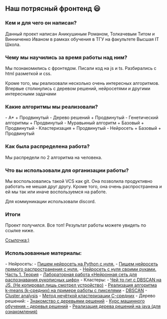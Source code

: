 <h2>Наш потрясный фронтенд 😃</h2>

<h3>Кем и для чего он написан? </h3>
<p>Данный проект написан Аникушиным Романом, Толкачевым Титом и Винниченко Иваном в рамках обучения в ТГУ на факультете Высшая IT Школа.</p>

<h3>Чему мы научились за время работы над ним? </h3>
<p>Мы познакомились с фронтедом. Писали код на js и ts. Разбирались с html разметкой и css.</p>
<p>Кроме того, мы реализовали несколько очень интересных алгоритмов. Впервые столкнулись с деревом решений, нейросетями и другими интересными задачами</p>

<h3>Какие алгоритмы мы реализовали?</h3>
- A* 
  + Продвинутый
- Дерево решений
  + Продвинутый
- Генетический алгоритмы
  + Продвинутый
- Муравьиный алгоритм 
  + Базовый
  + Продвинутый
- Кластеризация 
  + Продвинутый
- Нейросеть 
  + Базовый
  + Продвинутый

<h3>Как была распределена работа?</h3>
<p>Мы распредели по 2 алгоритма на человека.</p>

<h3>Что вы использовали для организации работы?</h3>
<p>Мы воспользовались такой VCS как git. Она позволила продуктивно работать не мешая друг другу. Кроме того, она очень распространена и ей мы так или иначе воспользуемся на работе. </p>
<p>Для коммуникации использовали discord.</p>

<h3>Итоги</h3>
<p>Проект получился. Все топ! Результат работы можете увидеть по ссылке ниже.</p>
<a href="https://vinnichenko-ivan.github.io/Module6/"> Ссылочка:)</a>

<h3>Использованные материалы:</h3>
- Нейросеть:
    - <a href="https://proglib.io/p/pishem-neyroset-na-python-s-nulya-2020-10-07">Пишем нейросеть на Python с нуля.</a> 
    - <a href="https://programforyou.ru/poleznoe/pishem-neuroset-pryamogo-rasprostraneniya">Пишем нейросеть прямого распространения с нуля.</a>
    - <a href="https://habr.com/ru/post/556076/">Нейросеть с нуля своими руками. Часть 1. Теория</a>
    - <a href="https://www.susu.ru/sites/default/files/laboratornaya_rabota.pdf">Лабораторная работа «Нейронная сеть для распознавания рукописных цифр»</a>
- Кластеры:
    - <a href="https://github.com/tayden/dbscanjs/blob/master/index.js">Чей то гит с DBSCAN на JS. (Не копировал лишь смотрел устройство)</a>
    - <a href="https://habr.com/ru/post/427761/">Реализация алгоритма k-means (k-средних) на примере работы с пикселями</a>
    - <a href="https://en.wikipedia.org/wiki/DBSCAN">DBSCAN</a>
    - <a href="https://en.wikipedia.org/wiki/Cluster_analysis#Fuzzy_c-means_clustering">Cluster analysis</a>
    - <a href="https://ru.wikipedia.org/wiki/%D0%9C%D0%B5%D1%82%D0%BE%D0%B4_%D0%BD%D0%B5%D1%87%D1%91%D1%82%D0%BA%D0%BE%D0%B9_%D0%BA%D0%BB%D0%B0%D1%81%D1%82%D0%B5%D1%80%D0%B8%D0%B7%D0%B0%D1%86%D0%B8%D0%B8_C-%D1%81%D1%80%D0%B5%D0%B4%D0%BD%D0%B8%D1%85">Метод нечёткой кластеризации C-средних</a>
- Дерево решений:
    - <a href="https://habr.com/ru/company/productstar/blog/523044/">Знакомство с деревьями решений</a>
    - <a href="https://habr.com/ru/company/ods/blog/322534/">Курс машинного обучения - деревья решений</a>
    - <a href="https://ru.wikipedia.org/wiki/Weka">Реализация дерева решений на java (для ознакомления)</a>

